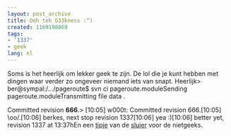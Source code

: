 ```yaml
---
layout: post_archive
title: Ooh teh G33kness :^)
created: 1169198069
tags:
- '1337'
- geek
lang: nl
---
```

Soms is het heerlijk om lekker geek te zijn. De lol die je kunt hebben met dingen waar verder zo ongeveer niemand iets van snapt. Heerlijk> ber@sympal:/.../pageroute$ svn ci pageroute.moduleSending        pageroute.moduleTransmitting file data .

Committed revision **666**.<!--break-->> [10:05] <berkes> w000t: Committed revision 666.[10:05] <berkes> \oo/.[10:06] <xxxxx> berkes, next stop revision 1337[10:06] <berkes> yea :)[10:06] <xxxx> better yet, revision 1337 at 13:37h</xxxx></berkes></xxxxx></berkes></berkes>En een [tipje](http://en.wikipedia.org/wiki/Leet) van de [sluier](http://leetclocks.com/) voor de nietgeeks.
